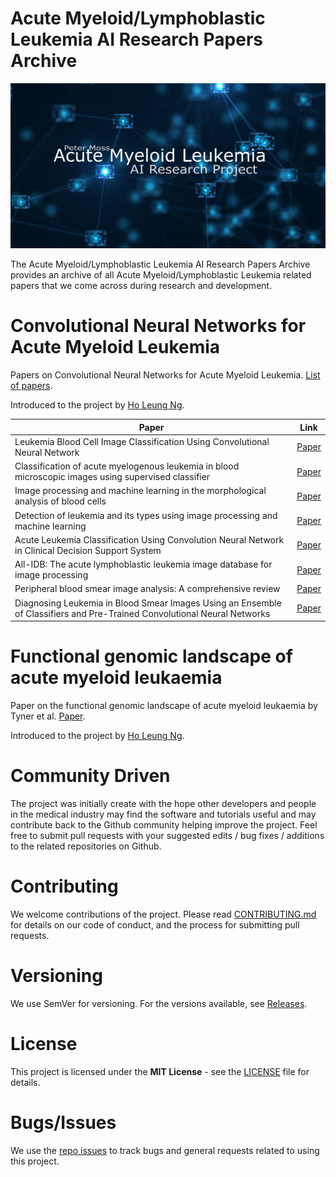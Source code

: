 # Acute Myeloid/Lymphoblastic Leukemia AI Research Papers Archive
![Peter Moss Acute Myeloid/Lymphoblastic Leukemia AI Research Project](Media/Images/banner.png)

The Acute Myeloid/Lymphoblastic Leukemia AI Research Papers Archive provides an archive of all Acute Myeloid/Lymphoblastic Leukemia related papers that we come across during research and development.

# Convolutional Neural Networks for Acute Myeloid Leukemia
Papers on Convolutional Neural Networks for Acute Myeloid Leukemia. [List of papers](https://github.com/AMLResearchProject/AML-Classifiers/blob/master/Papers/CNN-AML-Papers.md "List of papers").

Introduced to the project by [Ho Leung Ng](https://github.com/holeung "Ho Leung Ng").

| Paper  | Link | 
| ------------- | ------------- |
|  Leukemia Blood Cell Image Classification Using Convolutional Neural Network |  [Paper](https://www.zotero.org/groups/2241402/acute_myeloid_leukemia/items/itemKey/9PAG39NJ "Paper") |
|  Classification of acute myelogenous leukemia in blood microscopic images using supervised classifier |  [Paper](https://www.zotero.org/groups/2241402/acute_myeloid_leukemia/items/itemKey/9XX3M296 "Paper") |
|  Image processing and machine learning in the morphological analysis of blood cells |  [Paper](https://www.zotero.org/groups/2241402/acute_myeloid_leukemia/items/itemKey/D9GAQJBC "Paper") |
|  Detection of leukemia and its types using image processing and machine learning |  [Paper](https://www.zotero.org/groups/2241402/acute_myeloid_leukemia/items/itemKey/KPE7L22C "Paper") |
|  Acute Leukemia Classification Using Convolution Neural Network in Clinical Decision Support System |  [Paper](https://www.zotero.org/groups/2241402/acute_myeloid_leukemia/items/itemKey/LRXMVLNR "Paper") |
|  All-IDB: The acute lymphoblastic leukemia image database for image processing |  [Paper](https://www.zotero.org/groups/2241402/acute_myeloid_leukemia/items/itemKey/3IKQRUG2 "Paper") |
|  Peripheral blood smear image analysis: A comprehensive review |  [Paper](https://www.zotero.org/groups/2241402/acute_myeloid_leukemia/items/itemKey/PIXSIA2K "Paper") |
|  Diagnosing Leukemia in Blood Smear Images Using an Ensemble of Classifiers and Pre-Trained Convolutional Neural Networks |  [Paper](https://www.zotero.org/groups/2241402/acute_myeloid_leukemia/items/itemKey/35IIRLBU "Paper") |

# Functional genomic landscape of acute myeloid leukaemia
Paper on the functional genomic landscape of acute myeloid leukaemia by Tyner et al. [Paper](https://github.com/AMLResearchProject/AML-Classifiers/blob/master/Papers/CNN-AML-Papers.md "Paper").

Introduced to the project by [Ho Leung Ng](https://github.com/AdamMiltonBarker "Ho Leung Ng").

# Community Driven
The project was initially create with the hope other developers and people in the medical industry may find the software and tutorials useful and may contribute back to the Github community helping improve the project. Feel free to submit pull requests with your suggested edits / bug fixes / additions to the related repositories on Github.

# Contributing
We welcome contributions of the project. Please read [CONTRIBUTING.md](https://github.com/AMLResearchProject/AML-ALL-Research-Archive/blob/master/CONTRIBUTING.md "CONTRIBUTING.md") for details on our code of conduct, and the process for submitting pull requests.

# Versioning
We use SemVer for versioning. For the versions available, see [Releases](https://github.com/AMLResearchProject/AML-ALL-Research-Archive/releases "Releases").

# License
This project is licensed under the **MIT License** - see the [LICENSE](https://github.com/AMLResearchProject/AML-ALL-Research-Archive/blob/master/LICENSE "LICENSE") file for details.

# Bugs/Issues
We use the [repo issues](https://github.com/AMLResearchProject/AML-ALL-Research-Archive/issues "repo issues") to track bugs and general requests related to using this project.